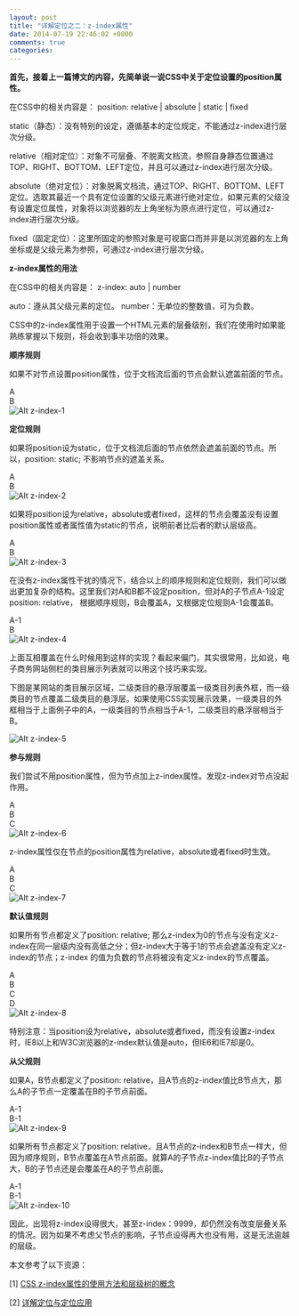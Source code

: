 ```yaml
---
layout: post
title: "详解定位之二：z-index属性"
date: 2014-07-19 22:46:02 +0800
comments: true
categories: 
---
```

**首先，接着上一篇博文的内容，先简单说一说CSS中关于定位设置的position属性。**

在CSS中的相关内容是：
position: relative | absolute | static | fixed

static（静态）：没有特别的设定，遵循基本的定位规定，不能通过z-index进行层次分级。

relative（相对定位）：对象不可层叠、不脱离文档流，参照自身静态位置通过TOP、RIGHT、BOTTOM、LEFT定位，并且可以通过z-index进行层次分级。

absolute（绝对定位）：对象脱离文档流，通过TOP、RIGHT、BOTTOM、LEFT定位。选取其最近一个具有定位设置的父级元素进行绝对定位，如果元素的父级没有设置定位属性，对象将以浏览器的左上角坐标为原点进行定位，可以通过z-index进行层次分级。

fixed（固定定位）：这里所固定的参照对象是可视窗口而并非是以浏览器的左上角坐标或是父级元素为参照，可通过z-index进行层次分级。
<!--more-->



**z-index属性的用法**

在CSS中的相关内容是：
z-index: auto | number

auto：遵从其父级元素的定位。
number：无单位的整数值，可为负数。

CSS中的z-index属性用于设置一个HTML元素的层叠级别，我们在使用时如果能熟练掌握以下规则，将会收到事半功倍的效果。

**顺序规则**

如果不对节点设置position属性，位于文档流后面的节点会默认遮盖前面的节点。
    <div id="a">A</div>
    <div id="b">B</div>
![Alt z-index-1](http://xubinbin.qiniudn.com/z-index-1.gif
 "顺序规则")

**定位规则**

如果将position设为static，位于文档流后面的节点依然会遮盖前面的节点。所以，position: static; 不影响节点的遮盖关系。
    <div id="a" style="position: static;">A</div>
    <div id="b">B</div>
![Alt z-index-2](http://xubinbin.qiniudn.com/z-index-2.gif
 "定位规则1")

如果将position设为relative，absolute或者fixed，这样的节点会覆盖没有设置position属性或者属性值为static的节点，说明前者比后者的默认层级高。
    <div id="a" style="position: relative;">A</div>
    <div id="b">B</div>
![Alt z-index-3](http://xubinbin.qiniudn.com/z-index-3.gif
 "定位规则2")

在没有z-index属性干扰的情况下，结合以上的顺序规则和定位规则，我们可以做出更加复杂的结构。这里我们对A和B都不设定position，但对A的子节点A-1设定position: relative， 根据顺序规则，B会覆盖A，又根据定位规则A-1会覆盖B。
    <div id="a">
	    <div id="a-1" style="position: relative;">A-1</div>
    </div>
    <div id="b">B</div>
![Alt z-index-4](http://xubinbin.qiniudn.com/z-index-4.gif
 "定位规则3")

上面互相覆盖在什么时候用到这样的实现？看起来偏门，其实很常用，比如说，电子商务网站侧栏的类目展示列表就可以用这个技巧来实现。

下图是某网站的类目展示区域，二级类目的悬浮层覆盖一级类目列表外框，而一级类目的节点覆盖二级类目的悬浮层。如果使用CSS实现展示效果，一级类目的外框相当于上面例子中的A，一级类目的节点相当于A-1，二级类目的悬浮层相当于B。

![Alt z-index-5](http://xubinbin.qiniudn.com/z-index-5.jpg
 "定位规则4")

**参与规则**

我们尝试不用position属性，但为节点加上z-index属性。发现z-index对节点没起作用。
    <div id="a" style="z-index:2;">A</div>
    <div id="b" style="z-index:1;">B</div>
    <div id="c" style="z-index:0;">C</div>
![Alt z-index-6](http://xubinbin.qiniudn.com/z-index-6.gif
 "参与规则1")

z-index属性仅在节点的position属性为relative，absolute或者fixed时生效。
    <div id="a" style="z-index:2;">A</div>
    <div id="b" style="position: relative; z-index:1;">B</div>
    <div id="c" style="position: relative; z-index:0;">C</div>
![Alt z-index-7](http://xubinbin.qiniudn.com/z-index-7.gif
 "参与规则2")

**默认值规则**

如果所有节点都定义了position: relative; 那么z-index为0的节点与没有定义z-index在同一层级内没有高低之分；但z-index大于等于1的节点会遮盖没有定义z-index的节点；z-index 的值为负数的节点将被没有定义z-index的节点覆盖。
    <div id="a" style="position: relative; z-index:1;">A</div>
    <div id="b" style="position: relative; z-index:0;">B</div>
    <div id="c" style="position: relative;">C</div>
    <div id="d" style="position: relative; z-index:-1;">D</div>
![Alt z-index-8](http://xubinbin.qiniudn.com/z-index-8.gif
 "默认值规则")

特别注意：当position设为relative，absolute或者fixed，而没有设置z-index时，IE8以上和W3C浏览器的z-index默认值是auto，但IE6和IE7却是0。

**从父规则**

如果A，B节点都定义了position: relative，且A节点的z-index值比B节点大，那么A的子节点一定覆盖在B的子节点前面。
    <div id="a" style="position: relative; z-index:1;">
	    <div id="a-1">A-1</div>
    </div>
    <div id="b" style="position: relative; z-index:0;">
	    <div id="b-1">B-1</div>
    </div>
![Alt z-index-9](http://xubinbin.qiniudn.com/z-index-9.gif
 "从父规则1")

如果所有节点都定义了position: relative，且A节点的z-index和B节点一样大，但因为顺序规则，B节点覆盖在A节点前面。就算A的子节点z-index值比B的子节点大，B的子节点还是会覆盖在A的子节点前面。
    <div id="a" style="position: relative; z-index:0;">
	    <div id="a-1" style="position: relative; z-index:2;">A-1</div>
    </div>
    <div id="b" style="position: relative; z-index:0;">
	    <div id="b-1" style="position: relative; z-index:1;">B-1</div>
    </div>
![Alt z-index-10](http://xubinbin.qiniudn.com/z-index-10.gif
 "从父规则2")

因此，出现将z-index设得很大，甚至z-index：9999，却仍然没有改变层叠关系的情况。因为如果不考虑父节点的影响，子节点设得再大也没有用，这是无法逾越的层级。



本文参考了以下资源：

[1] [CSS z-index属性的使用方法和层级树的概念](http://www.neoease.com/css-z-index-property-and-layering-tree/)

[2] [详解定位与定位应用](http://blog.sina.com.cn/s/blog_4bcf4a5e010008o0.html)









